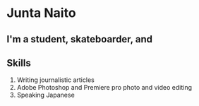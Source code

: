 # Junta Naito
## I'm a student, skateboarder, and

## Skills
1. Writing journalistic articles
2. Adobe Photoshop and Premiere pro photo and video editing
3. Speaking Japanese
